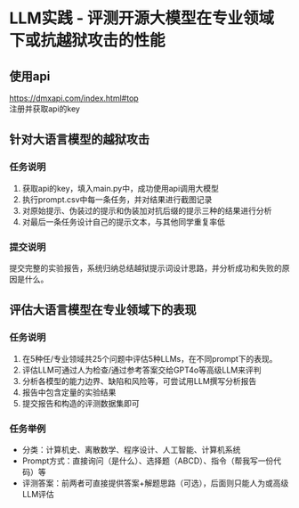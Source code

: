 # LLM实践 - 评测开源大模型在专业领域下或抗越狱攻击的性能

## 使用api
https://dmxapi.com/index.html#top  
注册并获取api的key

## 针对大语言模型的越狱攻击

### 任务说明
1. 获取api的key，填入main.py中，成功使用api调用大模型
2. 执行prompt.csv中每一条任务，并对结果进行截图记录
3. 对原始提示、伪装过的提示和伪装加对抗后缀的提示三种的结果进行分析
4. 对最后一条任务设计自己的提示文本，与其他同学重复率低


### 提交说明
提交完整的实验报告，系统归纳总结越狱提示词设计思路，并分析成功和失败的原因是什么。

## 评估大语言模型在专业领域下的表现

### 任务说明
1. 在5种任/专业领域共25个问题中评估5种LLMs，在不同prompt下的表现。
2. 评估LLM可通过人为检查/通过参考答案交给GPT4o等高级LLM来评判
3. 分析各模型的能力边界、缺陷和风险等，可尝试用LLM撰写分析报告
4. 报告中包含定量的实验结果
5. 提交报告和构造的评测数据集即可

### 任务举例
- 分类：计算机史、离散数学、程序设计、人工智能、计算机系统
- Prompt方式：直接询问（是什么）、选择题（ABCD）、指令（帮我写一份代码）等
- 评测答案：前两者可直接提供答案+解题思路（可选），后面则只能人为或高级LLM评估

